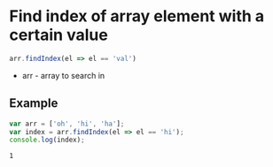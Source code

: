 # Find index of array element with a certain value

```javascript
arr.findIndex(el => el == 'val')
```

- arr - array to search in


## Example
```javascript
var arr = ['oh', 'hi', 'ha'];
var index = arr.findIndex(el => el == 'hi');
console.log(index);
```
```
1
```

